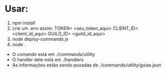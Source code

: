 # Usar:
1. npm install 
2. crie um .env assim:
        TOKEN= <seu_token_aqui>
        CLIENT_ID= <client_id_aqui>
        GUILD_ID= <guild_id_aqui>
2. node deploy-commands.js
3. node .

- O comando está em ./commands/utility
- O handler dele está em ./handlers
- As informações estão sendo puxadas de ./commands/utility/guias.json